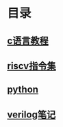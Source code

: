 # 目录



## [c语言教程](https://github.com/YohnWang/let-s-study/blob/master/doc/c-language.md)

## [riscv指令集](https://github.com/YohnWang/let-s-study/blob/master/doc/riscv-instruction-set.md)

## [python](https://github.com/YohnWang/let-s-study/blob/master/doc/learning-python.md) 

## [verilog笔记]()